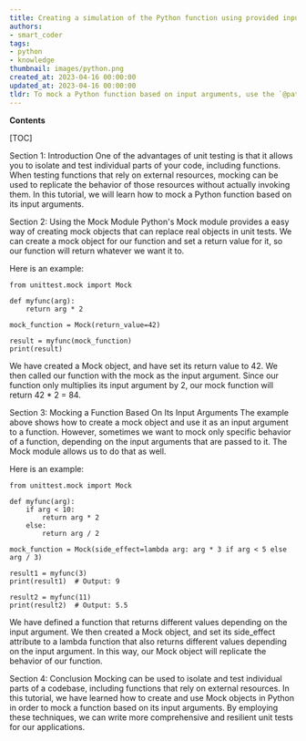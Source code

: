 ```yaml
---
title: Creating a simulation of the Python function using provided input arguments
authors:
- smart_coder
tags:
- python
- knowledge
thumbnail: images/python.png
created_at: 2023-04-16 00:00:00
updated_at: 2023-04-16 00:00:00
tldr: To mock a Python function based on input arguments, use the `@patch` decorator with the `call\_args` attribute.
---
```


**Contents**

[TOC]

Section 1: Introduction
One of the advantages of unit testing is that it allows you to isolate and test individual parts of your code, including functions. When testing functions that rely on external resources, mocking can be used to replicate the behavior of those resources without actually invoking them. In this tutorial, we will learn how to mock a Python function based on its input arguments.

Section 2: Using the Mock Module
Python's Mock module provides a easy way of creating mock objects that can replace real objects in unit tests. We can create a mock object for our function and set a return value for it, so our function will return whatever we want it to.

Here is an example:

```
from unittest.mock import Mock

def myfunc(arg):
    return arg * 2

mock_function = Mock(return_value=42)

result = myfunc(mock_function)
print(result)
```

We have created a Mock object, and have set its return value to 42. We then called our function with the mock as the input argument. Since our function only multiplies its input argument by 2, our mock function will return 42 * 2 = 84.

Section 3: Mocking a Function Based On Its Input Arguments
The example above shows how to create a mock object and use it as an input argument to a function. However, sometimes we want to mock only specific behavior of a function, depending on the input arguments that are passed to it. The Mock module allows us to do that as well.

Here is an example:

```
from unittest.mock import Mock

def myfunc(arg):
    if arg < 10:
        return arg * 2
    else:
        return arg / 2

mock_function = Mock(side_effect=lambda arg: arg * 3 if arg < 5 else arg / 3)

result1 = myfunc(3)
print(result1)  # Output: 9

result2 = myfunc(11)
print(result2)  # Output: 5.5
```

We have defined a function that returns different values depending on the input argument. We then created a Mock object, and set its side_effect attribute to a lambda function that also returns different values depending on the input argument. In this way, our Mock object will replicate the behavior of our function.

Section 4: Conclusion
Mocking can be used to isolate and test individual parts of a codebase, including functions that rely on external resources. In this tutorial, we have learned how to create and use Mock objects in Python in order to mock a function based on its input arguments. By employing these techniques, we can write more comprehensive and resilient unit tests for our applications.
